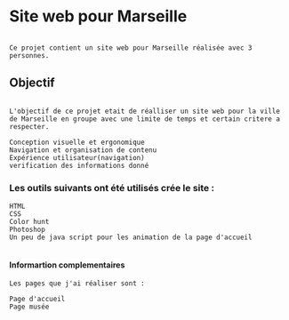 # **Site web pour Marseille**
```

Ce projet contient un site web pour Marseille réalisée avec 3 personnes.
```

## **Objectif**

```

L'objectif de ce projet etait de réalliser un site web pour la ville de Marseille en groupe avec une limite de temps et certain critere a respecter.

Conception visuelle et ergonomique
Navigation et organisation de contenu
Expérience utilisateur(navigation)
verification des informations donné

```

### **Les outils suivants ont été utilisés crée le site :**
```
HTML
CSS
Color hunt
Photoshop
Un peu de java script pour les animation de la page d'accueil


```
#### **Informartion complementaires**

```
Les pages que j'ai réaliser sont :

Page d'accueil
Page musée

```
